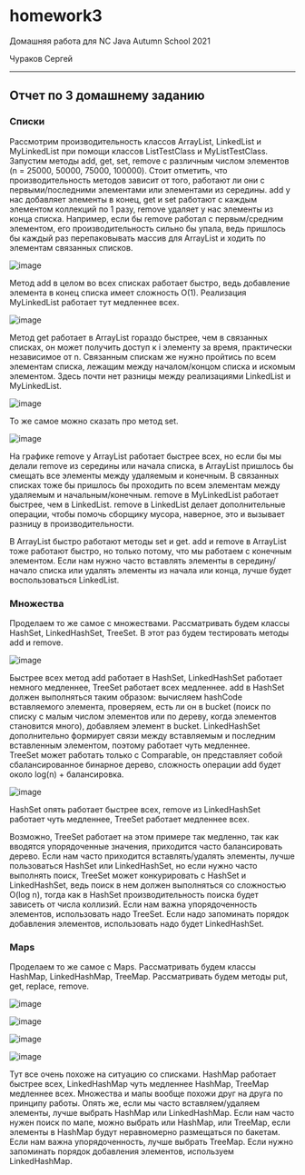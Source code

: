 # homework3

Домашняя работа для NC Java Autumn School 2021

Чураков Сергей

---

## Отчет по 3 домашнему заданию

### Списки

Рассмотрим производительность классов ArrayList, LinkedList и MyLinkedList при помощи классов ListTestClass и MyListTestClass. Запустим методы add, get, set, remove с различным числом элементов (n = 25000, 50000, 75000, 100000).
Стоит отметить, что производительность методов зависит от того, работают ли они с первыми/последними элементами или элементами из середины.
add у нас добавляет элементы в конец, get и set работают с каждым элементом коллекций по 1 разу, remove удаляет у нас элементы из конца списка. 
Например, если бы remove работал с первым/средним элементом, его производительность сильно бы упала, ведь пришлось бы каждый раз перепаковывать массив для ArrayList и ходить по элементам связанных списков. 

![image](https://i.ibb.co/GdtGFvx/List-Add-Graph-Fixed.png)

Метод add в целом во всех списках работает быстро, ведь добавление элемента в конец списка имеет сложность O(1). Реализация MyLinkedList работает тут медленнее всех.

![image](https://i.ibb.co/pZ6PYzk/List-Get-Graph.png)

Метод get работает в ArrayList гораздо быстрее, чем в связанных списках, он может получить доступ к i элементу за время, практически независимое от n. Связанным спискам же нужно пройтись по всем элементам списка, лежащим между началом/концом списка и искомым элементом. Здесь почти нет разницы между реализациями LinkedList и MyLinkedList.

![image](https://i.ibb.co/KX9TXr0/List-Set-Graph.png)

То же самое можно сказать про метод set.

![image](https://i.ibb.co/87X9TSJ/List-Remove-Graph.png)

На графике remove у ArrayList работает быстрее всех, но если бы мы делали remove из середины или начала списка, в ArrayList пришлось бы смещать все элементы между удаляемым и конечным. В связанных списках тоже бы пришлось бы проходить по всем элементам между удаляемым и начальным/конечным.
remove в MyLinkedList работает быстрее, чем в LinkedList. remove в LinkedList делает дополнительные операции, чтобы помочь сборщику мусора, наверное, это и вызывает разницу в производительности.

В ArrayList быстро работают методы set и get. add и remove в ArrayList тоже работают быстро, но только потому, что мы работаем с конечным элементом. Если нам нужно часто вставлять элементы в середину/начало списка или удалять элементы из начала или конца, лучше будет воспользоваться LinkedList.

### Множества

Проделаем то же самое с множествами. Рассматривать будем классы HashSet, LinkedHashSet, TreeSet. В этот раз будем тестировать методы add и remove.

![image](https://i.ibb.co/1GjMm9b/Set-Add-Graph.png")

Быстрее всех метод add работает в HashSet, LinkedHashSet работает немного медленнее, TreeSet работает всех медленнее. 
add в HashSet должен выполняться таким образом: вычисляем hashCode вставляемого элемента, проверяем, есть ли он в bucket (поиск по списку с малым числом элементов или по дереву, когда элементов становится много), добавляем элемент в bucket. LinkedHashSet дополнительно формирует связи между вставляемым и последним вставленным элементом, поэтому работает чуть медленнее.  
TreeSet может работать только с Comparable, он представляет собой сбалансированное бинарное дерево, сложность операции add будет около log(n) + балансировка.

![image](https://i.ibb.co/K200cMG/Set-Remove-Graph.png")

HashSet опять работает быстрее всех, remove из LinkedHashSet работает чуть медленнее, TreeSet работает медленнее всех.

Возможно, TreeSet работает на этом примере так медленно, так как вводятся упорядоченные значения, приходится часто балансировать дерево.
Если нам часто приходится вставлять/удалять элементы, лучше пользоваться HashSet или LinkedHashSet, но если нужно часто выполнять поиск, TreeSet может конкурировать с HashSet и LinkedHashSet, ведь поиск в нем должен выполняться со сложностью O(log n), тогда как в HashSet производительность поиска будет зависеть от числа коллизий. Если нам важна упорядоченность элементов, использовать надо TreeSet. Если надо запоминать порядок добавления элементов, использовать надо будет LinkedHashSet.

### Maps

Проделаем то же самое с Maps. Рассматривать будем классы HashMap, LinkedHashMap, TreeMap. Рассматривать будем методы put, get, replace, remove.

![image](https://i.ibb.co/9r6CPr0/Map-Get-Graph.png)


![image](https://i.ibb.co/PDVT246/Map-Put-Graph.png)


![image](https://i.ibb.co/FxwY8Sd/Map-Replace-Graph.png)


![image](https://i.ibb.co/vx1d6yK/Map-Remove-Graph.png)

Тут все очень похоже на ситуацию со списками. HashMap работает быстрее всех, LinkedHashMap чуть медленнее HashMap, TreeMap медленнее всех. Множества и мапы вообще похожи друг на друга по принципу работы. Опять же, если мы часто вставляем/удаляем элементы, лучше выбрать HashMap или LinkedHashMap. Если нам часто нужен поиск по мапе, можно выбрать или HashMap, или TreeMap, если элементы в HashMap будут неравномерно размещаться по бакетам. Если нам важна упорядоченность, лучше выбрать TreeMap. Если нужно запоминать порядок добавления элементов, используем LinkedHashMap.